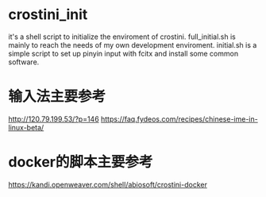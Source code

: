 # crostini_init
it's a shell script to initialize the enviroment of crostini. full_initial.sh is mainly to reach the needs of my own development enviroment. initial.sh is a simple script to set up pinyin input with fcitx and install some common software.

# 输入法主要参考
http://120.79.199.53/?p=146
https://faq.fydeos.com/recipes/chinese-ime-in-linux-beta/

# docker的脚本主要参考
https://kandi.openweaver.com/shell/abiosoft/crostini-docker
